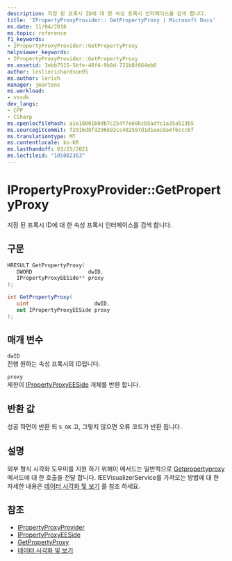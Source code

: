 ```yaml
---
description: 지정 된 프록시 ID에 대 한 속성 프록시 인터페이스를 검색 합니다.
title: 'IPropertyProxyProvider:: GetPropertyProxy | Microsoft Docs'
ms.date: 11/04/2016
ms.topic: reference
f1_keywords:
- IPropertyProxyProvider::GetPropertyProxy
helpviewer_keywords:
- IPropertyProxyProvider::GetPropertyProxy
ms.assetid: 3ebb7515-5bfe-48f4-9b8d-721b8f664eb6
author: leslierichardson95
ms.author: lerich
manager: jmartens
ms.workload:
- vssdk
dev_langs:
- CPP
- CSharp
ms.openlocfilehash: a1e18001b0db7c254f7e69bcb5adfc1a35a513b5
ms.sourcegitcommit: f2916d8fd296b92cc402597d1d1eecda4f6cccbf
ms.translationtype: MT
ms.contentlocale: ko-KR
ms.lasthandoff: 03/25/2021
ms.locfileid: "105082363"
---
```

# <a name="ipropertyproxyprovidergetpropertyproxy"></a>IPropertyProxyProvider::GetPropertyProxy
지정 된 프록시 ID에 대 한 속성 프록시 인터페이스를 검색 합니다.

## <a name="syntax"></a>구문

```cpp
HRESULT GetPropertyProxy(
   DWORD                  dwID,
   IPropertyProxyEESide** proxy
);
```

```csharp
int GetPropertyProxy(
   uint                     dwID,
   out IPropertyProxyEESide proxy
);
```

## <a name="parameters"></a>매개 변수
`dwID`\
진행 원하는 속성 프록시의 ID입니다.

`proxy`\
제한이 [IPropertyProxyEESide](../../../extensibility/debugger/reference/ipropertyproxyeeside.md) 개체를 반환 합니다.

## <a name="return-value"></a>반환 값
 성공 하면이 반환 되 `S_OK` 고, 그렇지 않으면 오류 코드가 반환 됩니다.

## <a name="remarks"></a>설명
 외부 형식 시각화 도우미를 지원 하기 위해이 메서드는 일반적으로 [Getpropertyproxy](../../../extensibility/debugger/reference/ieevisualizerservice-getpropertyproxy.md) 메서드에 대 한 호출을 전달 합니다. IEEVisualizerService를 가져오는 방법에 대 한 자세한 내용은 [데이터 시각화 및 보기](../../../extensibility/debugger/visualizing-and-viewing-data.md) 를 참조 하세요.

## <a name="see-also"></a>참조
- [IPropertyProxyProvider](../../../extensibility/debugger/reference/ipropertyproxyprovider.md)
- [IPropertyProxyEESide](../../../extensibility/debugger/reference/ipropertyproxyeeside.md)
- [GetPropertyProxy](../../../extensibility/debugger/reference/ieevisualizerservice-getpropertyproxy.md)
- [데이터 시각화 및 보기](../../../extensibility/debugger/visualizing-and-viewing-data.md)
